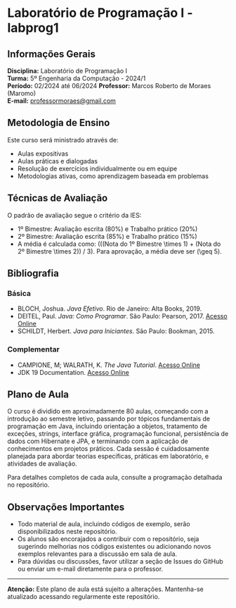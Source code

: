 # Laboratório de Programação I - labprog1

## Informações Gerais

**Disciplina:** Laboratório de Programação I  
**Turma:** 5º Engenharia da Computação - 2024/1  
**Período:** 02/2024 até 06/2024 
**Professor:** Marcos Roberto de Moraes (Maromo)  
**E-mail:** professormoraes@gmail.com  

## Metodologia de Ensino

Este curso será ministrado através de:

- Aulas expositivas
- Aulas práticas e dialogadas
- Resolução de exercícios individualmente ou em equipe
- Metodologias ativas, como aprendizagem baseada em problemas

## Técnicas de Avaliação

O padrão de avaliação segue o critério da IES:

- 1º Bimestre: Avaliação escrita (80%) e Trabalho prático (20%)
- 2º Bimestre: Avaliação escrita (85%) e Trabalho prático (15%)
- A média é calculada como: \(((Nota do 1º Bimestre \times 1) + (Nota do 2º Bimestre \times 2)) / 3\). Para aprovação, a média deve ser \(\geq 5\).

## Bibliografia

### Básica

- BLOCH, Joshua. *Java Efetivo*. Rio de Janeiro: Alta Books, 2019.
- DEITEL, Paul. *Java: Como Programar*. São Paulo: Pearson, 2017. [Acesso Online](https://plataforma.bvirtual.com.br/Leitor/Publicacao/39590/pdf)
- SCHILDT, Herbert. *Java para Iniciantes*. São Paulo: Bookman, 2015.

### Complementar

- CAMPIONE, M; WALRATH, K. *The Java Tutorial*. [Acesso Online](http://java.sun.com/docs/books/tutorial/index.html)
- JDK 19 Documentation. [Acesso Online](https://docs.oracle.com/en/java/javase/19/)

## Plano de Aula

O curso é dividido em aproximadamente 80 aulas, começando com a introdução ao semestre letivo, passando por tópicos fundamentais de programação em Java, incluindo orientação a objetos, tratamento de exceções, strings, interface gráfica, programação funcional, persistência de dados com Hibernate e JPA, e terminando com a aplicação de conhecimentos em projetos práticos. Cada sessão é cuidadosamente planejada para abordar teorias específicas, práticas em laboratório, e atividades de avaliação.

Para detalhes completos de cada aula, consulte a programação detalhada no repositório.

## Observações Importantes

- Todo material de aula, incluindo códigos de exemplo, serão disponibilizados neste repositório.
- Os alunos são encorajados a contribuir com o repositório, seja sugerindo melhorias nos códigos existentes ou adicionando novos exemplos relevantes para a discussão em sala de aula.
- Para dúvidas ou discussões, favor utilizar a seção de Issues do GitHub ou enviar um e-mail diretamente para o professor.

---

**Atenção:** Este plano de aula está sujeito a alterações. Mantenha-se atualizado acessando regularmente este repositório.
